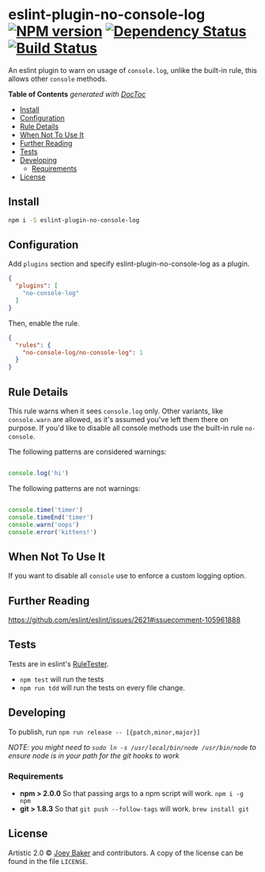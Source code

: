 # eslint-plugin-no-console-log [![NPM version][npm-image]][npm-url] [![Dependency Status][daviddm-url]][daviddm-image] [![Build Status][travis-image]][travis-url]

An eslint plugin to warn on usage of `console.log`, unlike the built-in rule, this allows other `console` methods.

<!-- START doctoc generated TOC please keep comment here to allow auto update -->
<!-- DON'T EDIT THIS SECTION, INSTEAD RE-RUN doctoc TO UPDATE -->
**Table of Contents**  *generated with [DocToc](https://github.com/thlorenz/doctoc)*

- [Install](#install)
- [Configuration](#configuration)
- [Rule Details](#rule-details)
- [When Not To Use It](#when-not-to-use-it)
- [Further Reading](#further-reading)
- [Tests](#tests)
- [Developing](#developing)
  - [Requirements](#requirements)
- [License](#license)

<!-- END doctoc generated TOC please keep comment here to allow auto update -->

## Install

```sh
npm i -S eslint-plugin-no-console-log
```

## Configuration

Add `plugins` section and specify eslint-plugin-no-console-log as a plugin.

```json
{
  "plugins": [
    "no-console-log"
  ]
}
```

Then, enable the rule.

```json
{
  "rules": {
    "no-console-log/no-console-log": 1
  }
}
```


## Rule Details

This rule warns when it sees `console.log` only. Other variants, like `console.warn` are allowed, as it's assumed you've left them there on purpose. If you'd like to disable all console methods use the built-in rule `no-console`.

The following patterns are considered warnings:

```js

console.log('hi')

```

The following patterns are not warnings:

```js

console.time('timer')
console.timeEnd('timer')
console.warn('oops')
console.error('kittens!')

```

## When Not To Use It

If you want to disable all `console` use to enforce a custom logging option.

## Further Reading

https://github.com/eslint/eslint/issues/2621#issuecomment-105961888

## Tests
Tests are in eslint's [RuleTester](http://eslint.org/docs/user-guide/migrating-to-1.0.0#deprecating-eslint-tester).


* `npm test` will run the tests
* `npm run tdd` will run the tests on every file change.

## Developing
To publish, run `npm run release -- [{patch,minor,major}]`

_NOTE: you might need to `sudo ln -s /usr/local/bin/node /usr/bin/node` to ensure node is in your path for the git hooks to work_

### Requirements
* **npm > 2.0.0** So that passing args to a npm script will work. `npm i -g npm`
* **git > 1.8.3** So that `git push --follow-tags` will work. `brew install git`

## License

Artistic 2.0 © [Joey Baker](http://byjoeybaker.com) and contributors. A copy of the license can be found in the file `LICENSE`.

[npm-url]: https://npmjs.org/package/eslint-plugin-no-console-log
[npm-image]: https://badge.fury.io/js/eslint-plugin-no-console-log.svg
[travis-url]: https://travis-ci.org/joeybaker/eslint-plugin-no-console-log
[travis-image]: https://travis-ci.org/joeybaker/eslint-plugin-no-console-log.svg?branch=master
[daviddm-url]: https://david-dm.org/joeybaker/eslint-plugin-no-console-log.svg?theme=shields.io
[daviddm-image]: https://david-dm.org/joeybaker/eslint-plugin-no-console-log
